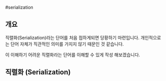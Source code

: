 #serialization 

## 개요 
직렬화(Serialization)라는 단어를 처음 접하게되면 당황하기 마련입니다. 개인적으로는 단어 자체가 직관적인 의미를 가지지 않기 때문인 것 같습니다.

이 이해하기 어려운 직렬화라는 단어를 이해할 수 있게 작성 해보겠습니다.

## 직렬화 (Serialization)
